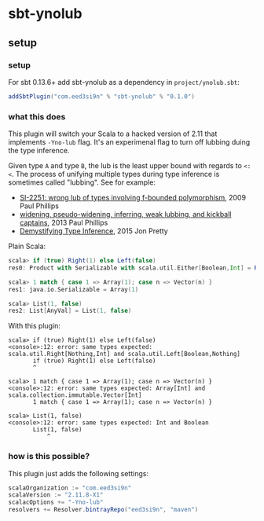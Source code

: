 sbt-ynolub
==========

setup
-----

### setup

For sbt 0.13.6+ add sbt-ynolub as a dependency in `project/ynolub.sbt`:

```scala
addSbtPlugin("com.eed3si9n" % "sbt-ynolub" % "0.1.0")
```

### what this does

This plugin will switch your Scala to a hacked version of 2.11 that implements `-Yno-lub` flag.
It's an experimenal flag to turn off lubbing duing the type inference.

Given type `A` and type `B`, the lub is the least upper bound with regards to `<:<`.
The process of unifying multiple types during type inference is sometimes called "lubbing".
See for example:

- [SI-2251: wrong lub of types involving f-bounded polymorphism](https://issues.scala-lang.org/browse/SI-2251), 2009 Paul Phillips
- [widening, pseudo-widening, inferring, weak lubbing, and kickball captains](https://groups.google.com/d/msg/scala-internals/PihG-EWX2es/FnjSImNC8UcJ), 2013 Paul Phillips
- [Demystifying Type Inference](http://rapture.io/talks/inference/boston.html), 2015 Jon Pretty

Plain Scala:

```scala
scala> if (true) Right(1) else Left(false)
res0: Product with Serializable with scala.util.Either[Boolean,Int] = Right(1)

scala> 1 match { case 1 => Array(1); case n => Vector(n) }
res1: java.io.Serializable = Array(1)

scala> List(1, false)
res2: List[AnyVal] = List(1, false)
```

With this plugin:

```
scala> if (true) Right(1) else Left(false)
<console>:12: error: same types expected: scala.util.Right[Nothing,Int] and scala.util.Left[Boolean,Nothing]
       if (true) Right(1) else Left(false)
       ^

scala> 1 match { case 1 => Array(1); case n => Vector(n) }
<console>:12: error: same types expected: Array[Int] and scala.collection.immutable.Vector[Int]
       1 match { case 1 => Array(1); case n => Vector(n) }

scala> List(1, false)
<console>:12: error: same types expected: Int and Boolean
       List(1, false)
           ^
```

### how is this possible?

This plugin just adds the following settings:

```scala
scalaOrganization := "com.eed3si9n"
scalaVersion := "2.11.8-X1"
scalacOptions += "-Yno-lub"
resolvers += Resolver.bintrayRepo("eed3si9n", "maven")
```
